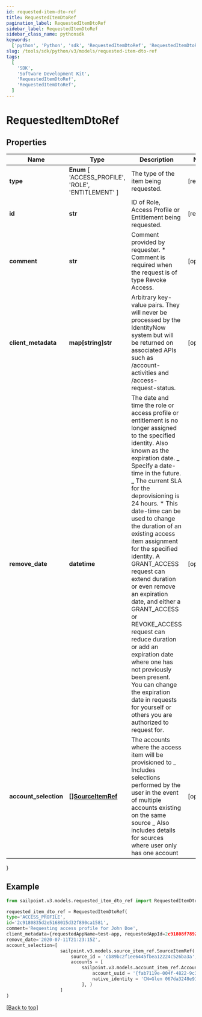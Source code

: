 ```yaml
---
id: requested-item-dto-ref
title: RequestedItemDtoRef
pagination_label: RequestedItemDtoRef
sidebar_label: RequestedItemDtoRef
sidebar_class_name: pythonsdk
keywords:
  ['python', 'Python', 'sdk', 'RequestedItemDtoRef', 'RequestedItemDtoRef']
slug: /tools/sdk/python/v3/models/requested-item-dto-ref
tags:
  [
    'SDK',
    'Software Development Kit',
    'RequestedItemDtoRef',
    'RequestedItemDtoRef',
  ]
---
```


# RequestedItemDtoRef

## Properties

| Name | Type | Description | Notes |
| --- | --- | --- | --- |
| **type** | **Enum** [ 'ACCESS_PROFILE', 'ROLE', 'ENTITLEMENT' ] | The type of the item being requested. | [required] |
| **id** | **str** | ID of Role, Access Profile or Entitlement being requested. | [required] |
| **comment** | **str** | Comment provided by requester. \* Comment is required when the request is of type Revoke Access. | [optional] |
| **client_metadata** | **map[string]str** | Arbitrary key-value pairs. They will never be processed by the IdentityNow system but will be returned on associated APIs such as /account-activities and /access-request-status. | [optional] |
| **remove_date** | **datetime** | The date and time the role or access profile or entitlement is no longer assigned to the specified identity. Also known as the expiration date. _ Specify a date-time in the future. _ The current SLA for the deprovisioning is 24 hours. \* This date-time can be used to change the duration of an existing access item assignment for the specified identity. A GRANT_ACCESS request can extend duration or even remove an expiration date, and either a GRANT_ACCESS or REVOKE_ACCESS request can reduce duration or add an expiration date where one has not previously been present. You can change the expiration date in requests for yourself or others you are authorized to request for. | [optional] |
| **account_selection** | [**[]SourceItemRef**](source-item-ref) | The accounts where the access item will be provisioned to _ Includes selections performed by the user in the event of multiple accounts existing on the same source _ Also includes details for sources where user only has one account | [optional] |

}

## Example

```python
from sailpoint.v3.models.requested_item_dto_ref import RequestedItemDtoRef

requested_item_dto_ref = RequestedItemDtoRef(
type='ACCESS_PROFILE',
id='2c9180835d2e5168015d32f890ca1581',
comment='Requesting access profile for John Doe',
client_metadata={requestedAppName=test-app, requestedAppId=2c91808f7892918f0178b78da4a305a1},
remove_date='2020-07-11T21:23:15Z',
account_selection=[
                    sailpoint.v3.models.source_item_ref.SourceItemRef(
                        source_id = 'cb89bc2f1ee6445fbea12224c526ba3a',
                        accounts = [
                            sailpoint.v3.models.account_item_ref.AccountItemRef(
                                account_uuid = '{fab7119e-004f-4822-9c33-b8d570d6c6a6}',
                                native_identity = 'CN=Glen 067da3248e914,OU=YOUROU,OU=org-data-service,DC=YOURDC,DC=local', )
                            ], )
                    ]
)

```

[[Back to top]](#)
